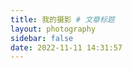 ```yaml
---
title: 我的摄影 # 文章标题
layout: photography
sidebar: false
date: 2022-11-11 14:31:57
---
```



<!-- thumbnail 缩略图
photo 原图
icon 参考 Ionicons name 字段
place 地点 -->